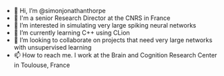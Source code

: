 - 👋 Hi, I’m @simonjonathanthorpe
- 👋 I'm a senior Research Director at the CNRS in France
- 👀 I’m interested in simulating very large spiking neural networks
- 🌱 I’m currently learning C++ using CLion
- 💞️ I’m looking to collaborate on projects that need very large networks with unsupervised learning
- 📫 How to reach me. I work at the Brain and Cognition Research Center in Toulouse, France
<!---
simonjonathanthorpe/simonjonathanthorpe is a ✨ special ✨ repository because its `README.md` (this file) appears on your GitHub profile.
You can click the Preview link to take a look at your changes.
--->

